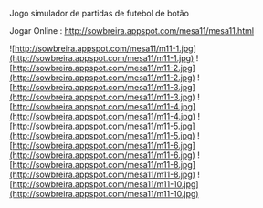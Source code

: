 Jogo simulador de partidas de futebol de botão

Jogar Online : http://sowbreira.appspot.com/mesa11/mesa11.html

![http://sowbreira.appspot.com/mesa11/m11-1.jpg](http://sowbreira.appspot.com/mesa11/m11-1.jpg)
![http://sowbreira.appspot.com/mesa11/m11-2.jpg](http://sowbreira.appspot.com/mesa11/m11-2.jpg)
![http://sowbreira.appspot.com/mesa11/m11-3.jpg](http://sowbreira.appspot.com/mesa11/m11-3.jpg)
![http://sowbreira.appspot.com/mesa11/m11-4.jpg](http://sowbreira.appspot.com/mesa11/m11-4.jpg)
![http://sowbreira.appspot.com/mesa11/m11-5.jpg](http://sowbreira.appspot.com/mesa11/m11-5.jpg)
![http://sowbreira.appspot.com/mesa11/m11-6.jpg](http://sowbreira.appspot.com/mesa11/m11-6.jpg)
![http://sowbreira.appspot.com/mesa11/m11-8.jpg](http://sowbreira.appspot.com/mesa11/m11-8.jpg)
![http://sowbreira.appspot.com/mesa11/m11-10.jpg](http://sowbreira.appspot.com/mesa11/m11-10.jpg)